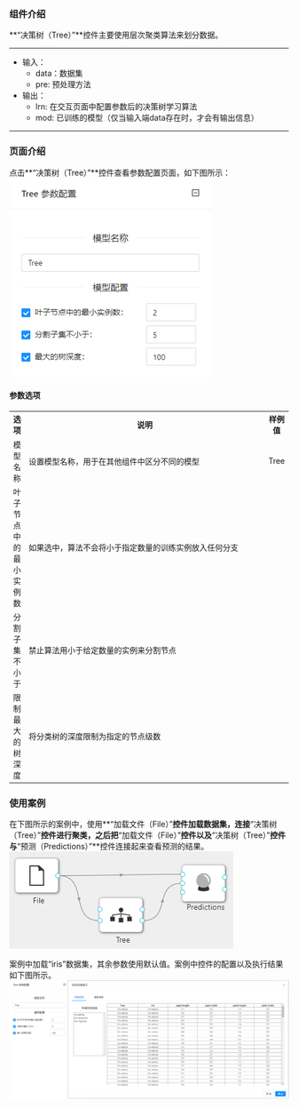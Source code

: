 ### 组件介绍
**“决策树（Tree）”**控件主要使用层次聚类算法来划分数据。

<hr/>

- 输入：
  - data：数据集
  - pre: 预处理方法
- 输出：
  - lrn: 在交互页面中配置参数后的决策树学习算法
  - mod: 已训练的模型（仅当输入端data存在时，才会有输出信息）

<hr/>


### 页面介绍
点击**“决策树（Tree）”**控件查看参数配置页面，如下图所示：  
[ ![](/img/aistudio/model/tree/param.png) ](/img/aistudio/model/tree/param.png)

#### 参数选项
<table>
  <tr>
    <th>选项</th>
    <th width="650">说明</th>
    <th>样例值</th>
  </tr>
  <tr>
      <td>模型名称</td> 
      <td>
      设置模型名称，用于在其他组件中区分不同的模型
      </td> 
      <td>Tree</td>
  </tr>
  <tr>
      <td>叶子节点中的最小实例数</td> 
      <td>
      如果选中，算法不会将小于指定数量的训练实例放入任何分支
      </td> 
      <td></td>
  </tr>
  <tr>
    <td>分割子集不小于</td> 
    <td>
    禁止算法用小于给定数量的实例来分割节点
    </td> 
    <td></td>
  </tr>
  <tr>
    <td>限制最大的树深度</td> 
    <td>
    将分类树的深度限制为指定的节点级数
    </td> 
    <td></td>
  </tr>
</table>

### 使用案例
在下图所示的案例中，使用**“加载文件（File）”**控件加载数据集，连接**“决策树（Tree）”**控件进行聚类，之后把**“加载文件（File）”**控件以及**“决策树（Tree）”**控件与**“预测（Predictions）”**控件连接起来查看预测的结果。  
[ ![](/img/aistudio/model/tree/workflow.png) ](/img/aistudio/model/tree/workflow.png)

案例中加载“iris”数据集，其余参数使用默认值。案例中控件的配置以及执行结果如下图所示。  
[ ![](/img/aistudio/model/tree/workflow-result.png) ](/img/aistudio/model/tree/workflow-result.png)